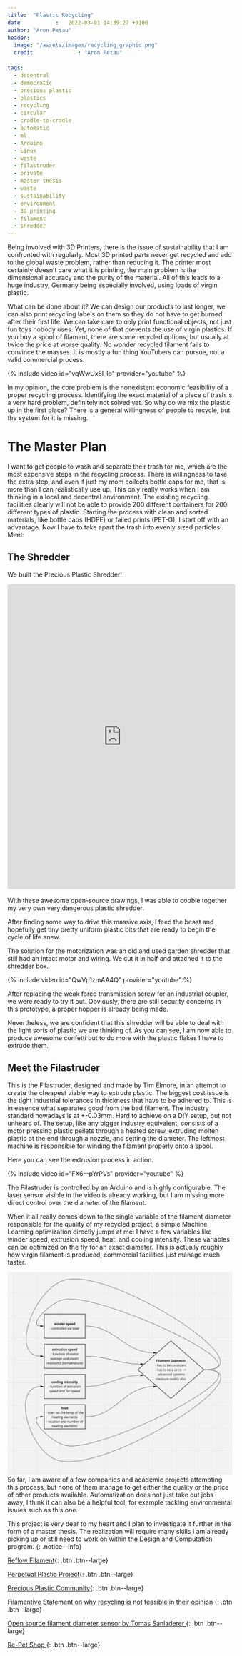 ```yaml
---
title:  "Plastic Recycling"
date           :   2022-03-01 14:39:27 +0100
author: "Aron Petau"
header:
  image: "/assets/images/recycling_graphic.png"
  credit              : "Aron Petau"

tags:
  - decentral
  - democratic
  - precious plastic
  - plastics
  - recycling
  - circular
  - cradle-to-cradle
  - automatic
  - ml
  - Arduino
  - Linux
  - waste
  - filastruder
  - private
  - master thesis
  - waste
  - sustainability
  - environment
  - 3D printing
  - filament
  - shredder
---
```


Being involved with 3D Printers, there is the issue of sustainability that I am confronted with regularly. 
Most 3D printed parts never get recycled and add to the global waste problem, rather than reducing it.
The printer most certainly doesn’t care what it is printing, the main problem is the dimensional accuracy and the purity of the material. All of this leads to a huge industry, Germany being especially involved, using loads of virgin plastic. 

What can be done about it?
We can design our products to last longer, we can also print recycling labels on them so they do not have to get burned after their first life. We can take care to only print functional objects, not just fun toys nobody uses.
Yet, none of that prevents the use of virgin plastics. If you buy a spool of filament, there are some recycled options, but usually at twice the price at worse quality. No wonder recycled filament fails to convince the masses. It is mostly a fun thing YouTubers can pursue, not a valid commercial process.

{% include video id="vqWwUx8l_Io" provider="youtube" %}

In my opinion, the core problem is the nonexistent economic feasibility of a proper recycling process. Identifying the exact material of a piece of trash is a very hard problem, definitely not solved yet. So why do we mix the plastic up in the first place? There is a general willingness of people to recycle, but the system for it is missing.

# The Master Plan
I want to get people to wash and separate their trash for me, which are the most expensive steps in the recycling process. There is willingness to take the extra step, and even if just my mom collects bottle caps for me, that is more than I can realistically use up.
This only really works when I am thinking in a local and decentral environment.
The existing recycling facilities clearly will not be able to provide 200 different containers for 200 different types of plastic.
Starting the process with clean and sorted materials, like bottle caps (HDPE) or failed prints (PET-G), I start off with an advantage.
Now I have to take apart the trash into evenly sized particles.
Meet:

## The Shredder

We built the Precious Plastic Shredder!

<iframe width="510" height="682" src="https://b2b.partcommunity.com/community/partcloud/embedded.html?route=embedded&name=Shredder+Basic+V2.0&model_id=96649&portal=b2b&showDescription=true&showLicense=false&showDownloadButton=false&showHotspots=true&noAutoload=false&autoRotate=true&hideMenu=false&topColor=%23dde7ed&bottomColor=%23ffffff&cameraParams=false&varsettransfer=" frameborder="0" id="EmbeddedView-Iframe-96649" allowfullscreen></iframe>

With these awesome open-source drawings, I was able to cobble together my very own very dangerous plastic shredder.

After finding some way to drive this massive axis, I feed the beast and hopefully get tiny pretty uniform plastic bits that are ready to begin the cycle of life anew.

The solution for the motorization was an old and used garden shredder that still had an intact motor and wiring.
We cut it in half and attached it to the shredder box.

{% include video id="QwVp1zmAA4Q" provider="youtube" %}

After replacing the weak force transmission screw for an industrial coupler, we were ready to try it out. Obviously, there are still security concerns in this prototype, a proper hopper is already being made.

Nevertheless, we are confident that this shredder will be able to deal with the light sorts of plastic we are thinking of.
As you can see, I am now able to produce awesome confetti but to do more with the plastic flakes I have to extrude them.

## Meet the Filastruder

This is the Filastruder, designed and made by Tim Elmore, in an attempt to create the cheapest viable way to extrude plastic. The biggest cost issue is the tight industrial tolerances in thickness that have to be adhered to. This is in essence what separates good from the bad filament. The industry standard nowadays is at +-0.03mm. Hard to achieve on a DIY setup, but not unheard of. The setup, like any bigger industry equivalent, consists of a motor pressing plastic pellets through a heated screw, extruding molten plastic at the end through a nozzle, and setting the diameter. The leftmost machine is responsible for winding the filament properly onto a spool.

Here you can see the extrusion process in action.

{% include video id="FX6--pYrPVs" provider="youtube" %}

The Filastruder is controlled by an Arduino and is highly configurable. The laser sensor visible in the video is already working, but I am missing more direct control over the diameter of the filament.

When it all really comes down to the single variable of the filament diameter responsible for the quality of my recycled project, a simple Machine Learning optimization directly jumps at me: I have a few variables like winder speed, extrusion speed, heat, and cooling intensity. These variables can be optimized on the fly for an exact diameter. This is actually roughly how virgin filament is produced, commercial facilities just manage much faster.

![The variables in an iterative optimization](/assets/images/recycling_variables.png)
So far, I am aware of a few companies and academic projects attempting this process, but none of them manage to get either the quality or the price of other products available. Automatization does not just take out jobs away, I think it can also be a helpful tool, for example tackling environmental issues such as this one.


This project is very dear to my heart and I plan to investigate it further in the form of a master thesis.
The realization will require many skills I am already picking up or still need to work on within the Design and Computation program. 
{: .notice--info}


[Reflow Filament](https://reflowfilament.com/){: .btn .btn--large}

[Perpetual Plastic Project](https://www.perpetualplasticproject.com/){: .btn .btn--large}

[Precious Plastic Community](https://preciousplastic.com/){: .btn .btn--large}

[Filamentive Statement on why recycling is not feasible in their opinion ](https://www.filamentive.com/recycling-failed-and-waste-3d-prints-into-filament-challenges/
){: .btn .btn--large}

[Open source filament diameter sensor by Tomas Sanladerer ](https://www.youmagine.com/designs/infidel-inline-filament-diameter-estimator-lowcost-10-24){: .btn .btn--large}

[Re-Pet Shop ](https://re-pet3d.com/s){: .btn .btn--large}

